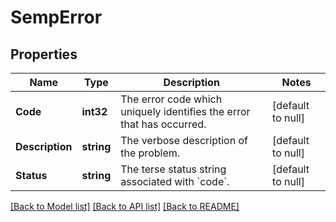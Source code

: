 # SempError

## Properties
Name | Type | Description | Notes
------------ | ------------- | ------------- | -------------
**Code** | **int32** | The error code which uniquely identifies the error that has occurred. | [default to null]
**Description** | **string** | The verbose description of the problem. | [default to null]
**Status** | **string** | The terse status string associated with &#x60;code&#x60;. | [default to null]

[[Back to Model list]](../README.md#documentation-for-models) [[Back to API list]](../README.md#documentation-for-api-endpoints) [[Back to README]](../README.md)

